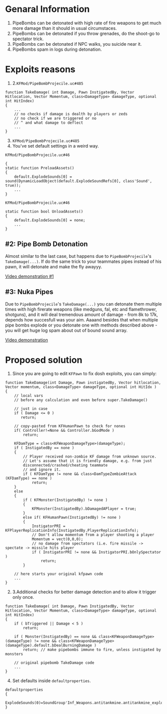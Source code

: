 # Genaral Information
1. PipeBombs can be detonated with high rate of fire weapons to get much more damage than it should in usual circumstaces.
2. PipeBombs can be detonated if you throw grenades, do the shoot-go to spectator trick.
3. PipeBombs can be detonated if NPC walks, you suicide near it.
4. PipeBombs spam in logs during detonation.

# Exploits reasons
1. 2.`KFMod/PipeBombProjecile.uc#485`
```unrealscript
function TakeDamage( int Damage, Pawn InstigatedBy, Vector Hitlocation, Vector Momentum, class<DamageType> damageType, optional int HitIndex)
{
	...
	// no checks if damage is dealth by players or zeds
	// no check if we are triggered or no
	// ^ and what damage to deflect
	...
}
```
3. `KFMod/PipeBombProjecile.uc#485`
4. You've set default settings in a weird way.

`KFMod/PipeBombProjecile.uc#46`
```unrealscript
{
static function PreloadAssets()
{
	default.ExplodeSounds[0] = sound(DynamicLoadObject(default.ExplodeSoundRefs[0], class'Sound', true));
	...
}
```
`KFMod/PipeBombProjecile.uc#46`
```unrealscript
static function bool UnloadAssets()
{
	default.ExplodeSounds[0] = none;
	...
}
```

## #2: Pipe Bomb Detonation
Almost similar to the last case, but happens due to `PipeBombProjecile`'s `TakeDamage(...)`. If do the same trick to your teammates pipes instead of his pawn, it will detonate and make the fly awayyy.

[Video demonstration #1](STUB!)

## #3: Nuka Pipes
Due to `PipeBombProjecile`'s `TakeDamage(...)` you can detonate them multiple times with high firerate weapons (like medguns, fal, etc and flamethrower, shotguns), and it will deal tremendous amount of damage - from 8k to 17k, depends how succesfull was your aim.
Aaaand besides that when multiple pipe bombs explode or you detonate one with methods described above - you will get huge log spam about out of bound sound array.

[Video demonstration](https://youtu.be/agHeuTY3Afg)


# Proposed solution
1. Since you are going to edit `KFPawn` to fix dosh exploits, you can simply:
```unrealscript
function TakeDamage(int Damage, Pawn instigatedBy, Vector hitlocation, Vector momentum, class<DamageType> damageType, optional int HitIdx )
{
	// local vars
	// before any calculation and even before super.TakeDamage()

	// just in case
   	if ( Damage <= 0 )
	   return; 

	// copy-pasted from KFHumanPawn to check for nones
	if( Controller!=None && Controller.bGodMode )
		return;

	KFDamType = class<KFWeaponDamageType>(damageType);
	if ( InstigatedBy == none )
	{
		// Player received non-zombie KF damage from unknown source.
		// Let's assume that it is friendly damage, e.g. from just
		disconnected/crashed/cheating teammate
		// and ignore it.
		if ( KFDamType != none && class<DamTypeZombieAttack (KFDamType) == none )
			return;
    }
	else
	{
		if ( KFMonster(InstigatedBy) != none )
		{
			KFMonster(InstigatedBy).bDamagedAPlayer = true;
		}
		else if( KFHumanPawn(InstigatedBy) != none )
		{
			InstigatorPRI = KFPlayerReplicationInfo(InstigatedBy.PlayerReplicationInfo);
			// Don't allow momentum from a player shooting a player
			Momentum = vect(0,0,0);
			// no damage from spectators (i.e. fire missile -> spectate -> missile hits player
			if ( InstigatorPRI != none && InstigatorPRI.bOnlySpectator )
				return;
		}
	
	// here starts your original kfpawn code
	...
}
```

2. 3.Additional checks for better damage detection and to allow it trigger only once.
```unrealscript
function TakeDamage( int Damage, Pawn InstigatedBy, Vector Hitlocation, Vector Momentum, class<DamageType> damageType, optional int HitIndex)
{
    if ( bTriggered || Damage < 5 )
        return;

    if ( Monster(InstigatedBy) == none && class<KFWeaponDamageType>(damageType) != none && class<KFWeaponDamageType>(damageType).default.bDealBurningDamage )
        return; // make pipebombs immune to fire, unless instigated by monsters

    // original pipebomb TakeDamage code
    ...
}
```
4. Set defaults inside `defaultproperties`.
```unrealscript
defaultproperties
{
	ExplodeSounds(0)=SoundGroup'Inf_Weapons.antitankmine.antitankmine_explode01'
}
```

